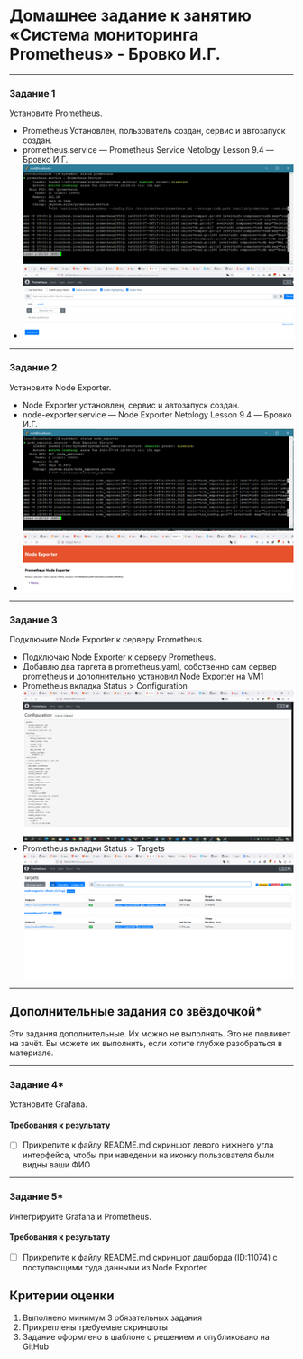 # Домашнее задание к занятию «Система мониторинга Prometheus» - Бровко И.Г.

---

### Задание 1
Установите Prometheus.

* Prometheus Установлен, пользователь создан, сервис и автозапуск создан.
* prometheus.service — Prometheus Service Netology Lesson 9.4 — Бровко И.Г. ![скрин](img/hw-04/1-1.png)
* ![скрин](img/hw-04/1-2.png)


---

### Задание 2
Установите Node Exporter.

* Node Exporter установлен, сервис и автозапуск создан.
* node-exporter.service — Node Exporter Netology Lesson 9.4 — Бровко И.Г. ![скрин](img/hw-04/2-1.png)
* ![скрин](img/hw-04/2-2.png)

---

### Задание 3
Подключите Node Exporter к серверу Prometheus.

* Подключаю Node Exporter к серверу Prometheus.
* Добавлю два таргета в prometheus.yaml, собственно сам сервер prometheus и дополнительно установил Node Exporter на VM1
* Prometheus вкладка Status > Configuration ![скрин](img/hw-04/3-1.png)
* Prometheus вкладки Status > Targets ![скрин](img/hw-04/3-2.png)

---
## Дополнительные задания со звёздочкой*
Эти задания дополнительные. Их можно не выполнять. Это не повлияет на зачёт. Вы можете их выполнить, если хотите глубже разобраться в материале.

---

### Задание 4*
Установите Grafana.

#### Требования к результату
- [ ] Прикрепите к файлу README.md скриншот левого нижнего угла интерфейса, чтобы при наведении на иконку пользователя были видны ваши ФИО

---

### Задание 5*
Интегрируйте Grafana и Prometheus.

#### Требования к результату
- [ ] Прикрепите к файлу README.md скриншот дашборда (ID:11074) с поступающими туда данными из Node Exporter

## Критерии оценки
1. Выполнено минимум 3 обязательных задания
2. Прикреплены требуемые скриншоты
3. Задание оформлено в шаблоне с решением и опубликовано на GitHub




